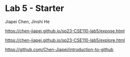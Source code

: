 # Lab 5 - Starter

Jiapei Chen, Jinshi He

https://chen-jiapei.github.io/sp23-CSE110-lab5/expose.html

https://chen-jiapei.github.io/sp23-CSE110-lab5/explore.html

https://github.com/Chen-Jiapei/introduction-to-github
